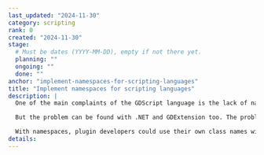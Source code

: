 ```yaml
---
last_updated: "2024-11-30"
category: scripting
rank: 0
created: "2024-11-30"
stage:
  # Must be dates (YYYY-MM-DD), empty if not there yet.
  planning: ""
  ongoing: ""
  done: ""
anchor: "implement-namespaces-for-scripting-languages"
title: "Implement namespaces for scripting languages"
description: |
  One of the main complaints of the GDScript language is the lack of namespaces. A namespace is a way to group code by a common name. This permits the reuse of classes using the same name, as long as they can be differentiated by their namespace.

  But the problem can be found with .NET and GDExtension too. The problem occurs at the registration phase of classes in our internal database.

  With namespaces, plugin developers could use their own class names without worrying about clashing with users' internal ones.
details:
---
```

